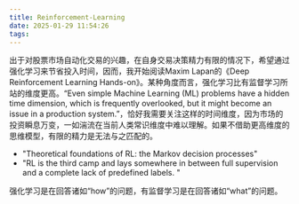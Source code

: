 ```yaml
---
title: Reinforcement-Learning
date: 2025-01-29 11:54:26
tags:
---
```




出于对股票市场自动化交易的兴趣，在自身交易决策精力有限的情况下，希望通过强化学习来节省投入时间，因而，我开始阅读Maxim Lapan的《Deep Reinforcement Learning Hands-on》。某种角度而言，强化学习比有监督学习所站的维度更高。“Even simple Machine Learning (ML) problems have a hidden time dimension, which is frequently overlooked, but it might become an issue in a production system.”，恰好我需要关注这样的时间维度，因为市场的投资瞬息万变，一如湍流在当前人类常识维度中难以理解。如果不借助更高维度的思维模型，有限的精力是无法与之匹配的。

- "Theoretical foundations of RL: the Markov decision processes"
- "RL is the third camp and lays somewhere in between full supervision and a complete lack of predefined labels. "

强化学习是在回答诸如“how”的问题，有监督学习是在回答诸如“what”的问题。



